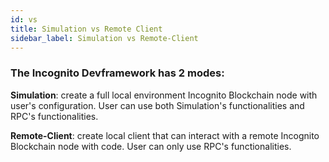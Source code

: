 ```yaml
---
id: vs
title: Simulation vs Remote Client
sidebar_label: Simulation vs Remote-Client
---
```


### The Incognito Devframework has 2 modes:

**Simulation**: create a full local environment Incognito Blockchain node with user's configuration. User can use both Simulation's functionalities and RPC's functionalities.

**Remote-Client**: create local client that can interact with a remote Incognito Blockchain node with code. User can only use RPC's functionalities.

